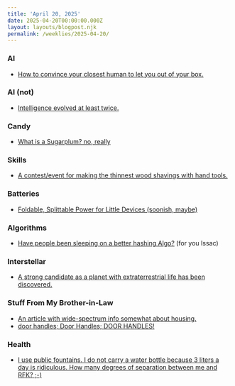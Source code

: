 ```yaml
---
title: 'April 20, 2025'
date: 2025-04-20T00:00:00.000Z
layout: layouts/blogpost.njk
permalink: /weeklies/2025-04-20/
---
```

### AI
* [How to convince your closest human to let you out of your box.](https://moultano.wordpress.com/2021/12/18/how-to-convince-your-closest-human-to-let-you-out-of-your-box/)

### AI (not)
* [Intelligence evolved at least twice.](https://www.quantamagazine.org/intelligence-evolved-at-least-twice-in-vertebrate-animals-20250407/)
    
### Candy
* [What is a Sugarplum? no, really](https://www.youtube.com/shorts/6Hi7mIg9RC8)

### Skills
* [A contest/event for making the thinnest wood shavings with hand tools.](https://www.bigsandwoodworking.com/kezurou-kai-39/)

### Batteries
* [Foldable, Splittable Power for Little Devices (soonish, maybe)](https://arstechnica.com/science/2025/04/scientists-made-a-stretchable-lithium-battery-you-can-bend-cut-or-stab/)

### Algorithms
* [Have people been sleeping on a better hashing Algo?](https://probablydance.com/2018/06/16/fibonacci-hashing-the-optimization-that-the-world-forgot-or-a-better-alternative-to-integer-modulo/)  (for you Issac)

### Interstellar
* [A strong candidate as a planet with extraterrestrial life has been discovered.](https://www.theguardian.com/science/2025/apr/17/scientists-hail-strongest-evidence-so-far-for-life-beyond-our-solar-system)

### Stuff From My Brother-in-Law
* [An article with wide-spectrum info somewhat about housing.](https://www.construction-physics.com/p/50-things-ive-learned-writing-construction?publication_id=104058&post_id=161535268&isFreemail=true&r=1lvsd&triedRedirect=true)
* [door handles; Door Handles; DOOR HANDLES!](https://www.untappedjournal.com/issues/issue-15/edwin-heathcote-door-handles-knobs?trk_msg=1GI552M9H4FKH34KJA0K47K1I8&trk_contact=SBRVJCN59IDA138LI3C24H0L3C&trk_sid=3J5T95FS5LPTS95URKSKE5R9MS&trk_link=QSP6AFE2T8E4T880REKR4NJ6VG&utm_source=listrak&utm_medium=email&utm_term=(Untapped+Journal)%26nbsp%3b&utm_campaign=Late+Edition+West%3a+Heartland+Whole+Health+Institute+by+Marlon+Blackwell+Architects%2c+WXY)

### Health
* [I use public fountains. I do not carry a water bottle because 3 liters a day is ridiculous. How many degrees of separation between me and RFK? ;-)](https://placesjournal.org/article/drinking-fountains-and-public-goods/)
